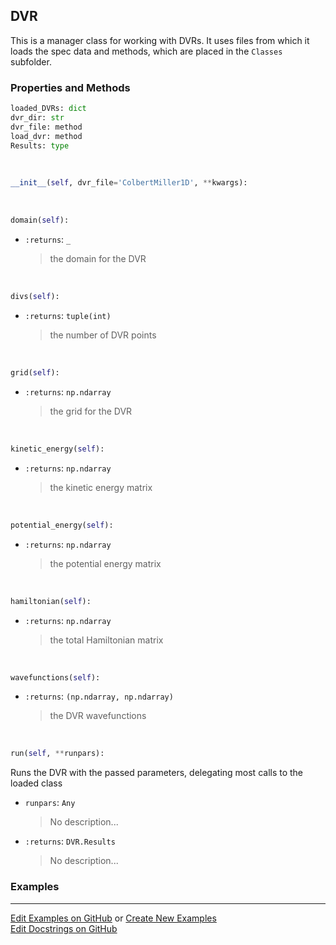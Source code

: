 ## <a id="Psience.DVR.DVR.DVR">DVR</a>
This is a manager class for working with DVRs.
It uses files from which it loads the spec data and methods, which are placed in the `Classes` subfolder.

### Properties and Methods
```python
loaded_DVRs: dict
dvr_dir: str
dvr_file: method
load_dvr: method
Results: type
```
<a id="Psience.DVR.DVR.DVR.__init__">&nbsp;</a>
```python
__init__(self, dvr_file='ColbertMiller1D', **kwargs): 
```

<a id="Psience.DVR.DVR.DVR.domain">&nbsp;</a>
```python
domain(self): 
```

- `:returns`: `_`
    >the domain for the DVR

<a id="Psience.DVR.DVR.DVR.divs">&nbsp;</a>
```python
divs(self): 
```

- `:returns`: `tuple(int)`
    >the number of DVR points

<a id="Psience.DVR.DVR.DVR.grid">&nbsp;</a>
```python
grid(self): 
```

- `:returns`: `np.ndarray`
    >the grid for the DVR

<a id="Psience.DVR.DVR.DVR.kinetic_energy">&nbsp;</a>
```python
kinetic_energy(self): 
```

- `:returns`: `np.ndarray`
    >the kinetic energy matrix

<a id="Psience.DVR.DVR.DVR.potential_energy">&nbsp;</a>
```python
potential_energy(self): 
```

- `:returns`: `np.ndarray`
    >the potential energy matrix

<a id="Psience.DVR.DVR.DVR.hamiltonian">&nbsp;</a>
```python
hamiltonian(self): 
```

- `:returns`: `np.ndarray`
    >the total Hamiltonian matrix

<a id="Psience.DVR.DVR.DVR.wavefunctions">&nbsp;</a>
```python
wavefunctions(self): 
```

- `:returns`: `(np.ndarray, np.ndarray)`
    >the DVR wavefunctions

<a id="Psience.DVR.DVR.DVR.run">&nbsp;</a>
```python
run(self, **runpars): 
```
Runs the DVR with the passed parameters, delegating most calls to the loaded class
- `runpars`: `Any`
    >No description...
- `:returns`: `DVR.Results`
    >No description...

### Examples


___

[Edit Examples on GitHub](https://github.com/McCoyGroup/References/edit/gh-pages/Documentation/examples/Psience/DVR/DVR/DVR.md) or 
[Create New Examples](https://github.com/McCoyGroup/References/new/gh-pages/?filename=Documentation/examples/Psience/DVR/DVR/DVR.md) <br/>
[Edit Docstrings on GitHub](https://github.com/McCoyGroup/Psience/edit/master/DVR/DVR.py?message=Update%20Docs)